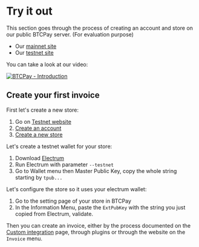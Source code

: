 # Try it out

This section goes through the process of creating an account and store on our public BTCPay server. (For evaluation purpose)

* Our [mainnet site](https://main2-btc-ltc.forkbitpay.ninja)
* Our [testnet site](https://test2-btc-ltc.forkbitpay.ninja)

You can take a look at our video:

[![BTCPay - Introduction](http://img.youtube.com/vi/xh3Eac66qc4/mqdefault.jpg)](http://www.youtube.com/watch?v=xh3Eac66qc4 "BTCPay - Introduction")

## Create your first invoice

First let's create a new store:

1. Go on [Testnet website](http://test2-btc-ltc.forkbitpay.ninja/)
2. [Create an account](http://test2-btc-ltc.forkbitpay.ninja/Account/Register)
3. [Create a new store](http://test2-btc-ltc.forkbitpay.ninja/stores)

Let's create a testnet wallet for your store:

1. Download [Electrum](https://electrum.org)
2. Run Electrum with parameter `--testnet`
3. Go to Wallet menu then Master Public Key, copy the whole string starting by `tpub...`

Let's configure the store so it uses your electrum wallet:

1. Go to the setting page of your store in BTCPay
2. In the Information Menu, paste the `ExtPubKey` with the string you just copied from Electrum, validate.

Then you can create an invoice, either by the process documented on the [Custom integration](CustomIntegration.md) page, through plugins or through the website on the `Invoice` menu.
